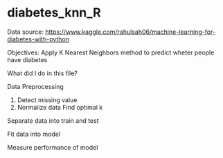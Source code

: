 # diabetes_knn_R
Data source: https://www.kaggle.com/rahulsah06/machine-learning-for-diabetes-with-python

Objectives: Apply K Nearest Neighbors method to predict wheter people have diabetes


What did I do in this file?

Data Preprocessing
1. Detect missing value
2. Normalize data
Find optimal k

Separate data into train and test

Fit data into model

Measure performance of model
